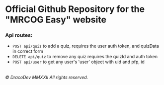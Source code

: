# Official Github Repository for the "MRCOG Easy" website

### Api routes:

- `POST api/quiz` to add a quiz, requires the user auth token, and quizData in correct form
- `DELETE api/quiz` to remove any quiz requires the quizId and auth token
- `POST api/user` to get any user's 'user' object with uid and pfp, id
######
######
######
######
######
######

###### © DracoDev MMXXII All rights reserved.